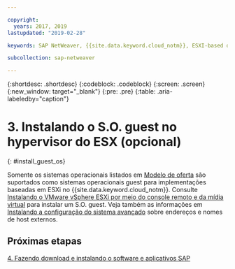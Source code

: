 ```yaml
---

copyright:
  years: 2017, 2019
lastupdated: "2019-02-28"

keywords: SAP NetWeaver, {{site.data.keyword.cloud_notm}}, ESXI-based deployments, SAP Certified

subcollection: sap-netweaver

---
```


{:shortdesc: .shortdesc}
{:codeblock: .codeblock}
{:screen: .screen}
{:new_window: target="_blank"}
{:pre: .pre}
{:table: .aria-labeledby="caption"}

# 3. Instalando o S.O. guest no hypervisor do ESX (opcional)
{: #install_guest_os}

Somente os sistemas operacionais listados em [Modelo de oferta](/docs/infrastructure/sap-netweaver?topic=sap-netweaver-offer_model#offer_model) são suportados como sistemas operacionais guest para implementações baseadas em ESXi no {{site.data.keyword.cloud_notm}}. Consulte [Instalando o VMware vSphere ESXi por meio do console remoto e da mídia virtual](docs/infrastructure/vmware?topic=VMware-installing-vsphere-esxi#installing-vsphere-esxi) para instalar um S.O. guest. Veja também as informações em [Instalando a configuração do sistema avançado](/docs/infrastructure/sap-netweaver?topic=sap-netweaver-adv_config#adv_config) sobre endereços e nomes de host externos.

## Próximas etapas

  [4. Fazendo download e instalando o software e aplicativos SAP](/docs/infrastructure/sap-netweaver?topic=sap-netweaver-install_sap#install_sap)
